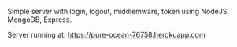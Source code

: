 Simple server with login, logout, middlemware, token using NodeJS, MongoDB, Express.

Server running at:  https://pure-ocean-76758.herokuapp.com
